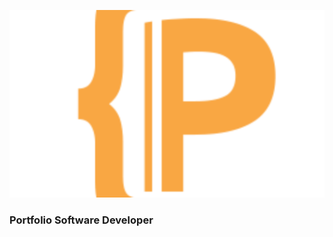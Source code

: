 ![img](https://raw.githubusercontent.com/papchenko/papchenko.com/5ce98320f0efbfaf96aa3574beb86a40fbfa094c/resources/img/papckenko-logo.svg)
### Portfolio Software Developer

